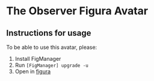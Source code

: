 # The Observer Figura Avatar
## Instructions for usage
To be able to use this avatar, please:
1. Install FigManager
2. Run `[FigManager] upgrade -u`
3. Open in [figura](https://github.com/FiguraMC/Figura)

